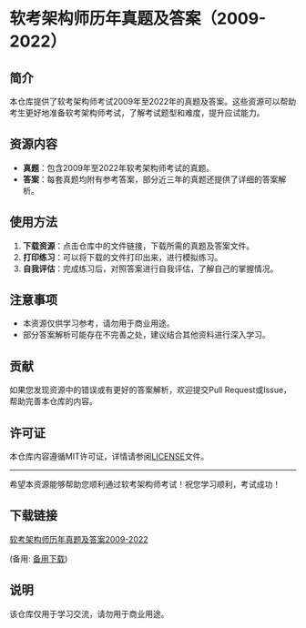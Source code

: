 # 软考架构师历年真题及答案（2009-2022）

## 简介

本仓库提供了软考架构师考试2009年至2022年的真题及答案。这些资源可以帮助考生更好地准备软考架构师考试，了解考试题型和难度，提升应试能力。

## 资源内容

- **真题**：包含2009年至2022年软考架构师考试的真题。
- **答案**：每套真题均附有参考答案，部分近三年的真题还提供了详细的答案解析。

## 使用方法

1. **下载资源**：点击仓库中的文件链接，下载所需的真题及答案文件。
2. **打印练习**：可以将下载的文件打印出来，进行模拟练习。
3. **自我评估**：完成练习后，对照答案进行自我评估，了解自己的掌握情况。

## 注意事项

- 本资源仅供学习参考，请勿用于商业用途。
- 部分答案解析可能存在不完善之处，建议结合其他资料进行深入学习。

## 贡献

如果您发现资源中的错误或有更好的答案解析，欢迎提交Pull Request或Issue，帮助完善本仓库的内容。

## 许可证

本仓库内容遵循MIT许可证，详情请参阅[LICENSE](LICENSE)文件。

---

希望本资源能够帮助您顺利通过软考架构师考试！祝您学习顺利，考试成功！

## 下载链接
[软考架构师历年真题及答案2009-2022](https://pan.quark.cn/s/c95b8f7b93d4) 

(备用: [备用下载](https://pan.baidu.com/s/1RazSYE7AIchz2EyTvWIuWg?pwd=1234))

## 说明

该仓库仅用于学习交流，请勿用于商业用途。
